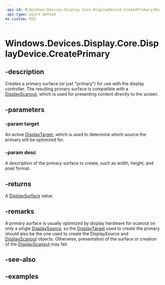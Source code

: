 ```yaml
---
-api-id: M:Windows.Devices.Display.Core.DisplayDevice.CreatePrimary(Windows.Devices.Display.Core.DisplayTarget,Windows.Devices.Display.Core.DisplayPrimaryDescription)
-api-type: winrt method
ms.custom: RS5
---
```


<!-- Method syntax.
public DisplaySurface DisplayDevice.CreatePrimary(DisplayTarget target, DisplayPrimaryDescription desc)
-->

# Windows.Devices.Display.Core.DisplayDevice.CreatePrimary

## -description
Creates a primary surface (or just "primary") for use with the display controller. The resulting primary surface is compatible with a [DisplayScanout](displayscanout.md), which is used for presenting content directly to the screen.

## -parameters
### -param target
An active [DisplayTarget](displaytarget.md), which is used to determine which source the primary will be optimized for.

### -param desc
A description of the primary surface to create, such as width, height, and pixel format.

## -returns
A [DisplaySurface](displaysurface.md) value.

## -remarks
A primary surface is usually optimized by display hardware for scanout on only a single [DisplaySource](displaysource.md), so the [DisplayTarget](displaytarget.md) used to create the primary should also be the one used to create the DisplaySource and [DisplayScanout](displayscanout.md) objects. Otherwise, presentation of the surface or creation of the [DisplayScanout](displayscanout.md) may fail.

## -see-also

## -examples
